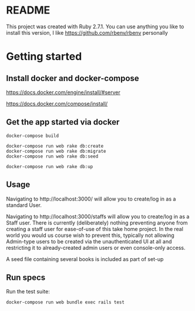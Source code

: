 # README

This project was created with Ruby 2.7.1. You can use anything you like to install this version, I like https://github.com/rbenv/rbenv personally

# Getting started
## Install docker and docker-compose
https://docs.docker.com/engine/install/#server

https://docs.docker.com/compose/install/

## Get the app started via docker
```
docker-compose build

docker-compose run web rake db:create
docker-compose run web rake db:migrate
docker-compose run web rake db:seed

docker-compose run web rake db:up
```

## Usage
Navigating to http://localhost:3000/ will allow you to create/log in as a standard User.

Navigating to http://localhost:3000/staffs will allow you to create/log in as a Staff user. There is currently (deliberately) nothing preventing anyone from creating a staff user for ease-of-use of this take home project. In the real world you would us course wish to prevent this, typically not allowing Admin-type users to be created via the unauthenticated UI at all and restricting it to already-created admin users or even console-only access.

A seed file containing several books is included as part of set-up

## Run specs
Run the test suite:
```
docker-compose run web bundle exec rails test
```
